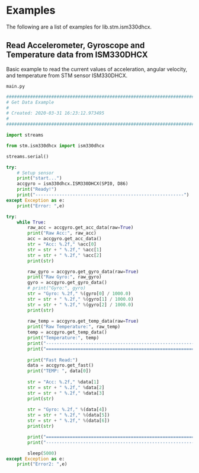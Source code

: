 # Examples

The following are a list of examples for lib.stm.ism330dhcx.

## Read Accelerometer, Gyroscope and Temperature data from ISM330DHCX


Basic example to read the current values of acceleration, angular velocity, and temperature from STM sensor ISM330DHCX.


```main.py```

```python
################################################################################
# Get Data Example
#
# Created: 2020-03-31 16:23:12.973495
#
################################################################################

import streams

from stm.ism330dhcx import ism330dhcx

streams.serial()

try:
    # Setup sensor 
    print("start...")
    accgyro = ism330dhcx.ISM330DHCX(SPI0, D86)
    print("Ready!")
    print("--------------------------------------------------------")
except Exception as e:
    print("Error: ",e)

try:
    while True:
        raw_acc = accgyro.get_acc_data(raw=True)
        print("Raw Acc:", raw_acc)
        acc = accgyro.get_acc_data()
        str = "Acc: %.2f," %acc[0]
        str = str + " %.2f," %acc[1]
        str = str + " %.2f," %acc[2]
        print(str)

        raw_gyro = accgyro.get_gyro_data(raw=True)
        print("Raw Gyro:", raw_gyro)
        gyro = accgyro.get_gyro_data()
        # print("Gyro:", gyro)
        str = "Gyro: %.2f," %(gyro[0] / 1000.0)
        str = str + " %.2f," %(gyro[1] / 1000.0)
        str = str + " %.2f," %(gyro[2] / 1000.0)
        print(str)
        
        raw_temp = accgyro.get_temp_data(raw=True)
        print("Raw Temperature:", raw_temp)
        temp = accgyro.get_temp_data()
        print("Temperature:", temp)
        print("--------------------------------------------------------")
        print("========================================================")
        
        print("Fast Read:")
        data = accgyro.get_fast()
        print("TEMP: ", data[0])
        
        str = "Acc: %.2f," %data[1]
        str = str + " %.2f," %data[2]
        str = str + " %.2f," %data[3]
        print(str)
        
        str = "Gyro: %.2f," %(data[4])
        str = str + " %.2f," %(data[5])
        str = str + " %.2f," %(data[6])
        print(str)

        print("========================================================")
        print("--------------------------------------------------------")

        sleep(5000)
except Exception as e:
    print("Error2: ",e)
```
